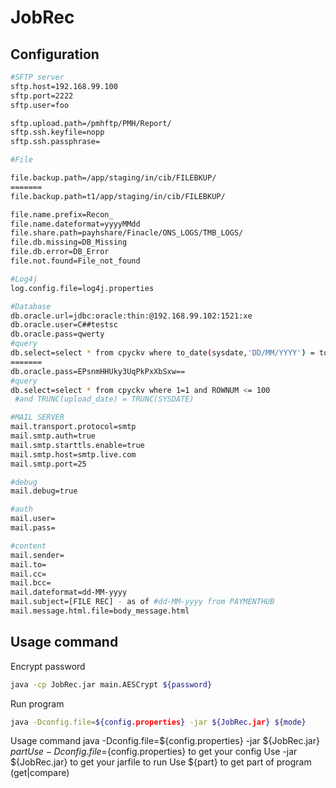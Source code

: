 JobRec
==================================

Configuration
---------------
```sh
#SFTP server
sftp.host=192.168.99.100
sftp.port=2222
sftp.user=foo

sftp.upload.path=/pmhftp/PMH/Report/
sftp.ssh.keyfile=nopp
sftp.ssh.passphrase=

#File

file.backup.path=/app/staging/in/cib/FILEBKUP/
=======
file.backup.path=t1/app/staging/in/cib/FILEBKUP/

file.name.prefix=Recon_
file.name.dateformat=yyyyMMdd
file.share.path=payhshare/Finacle/ONS_LOGS/TMB_LOGS/
file.db.missing=DB_Missing
file.db.error=DB_Error
file.not.found=File_not_found

#Log4j
log.config.file=log4j.properties

#Database
db.oracle.url=jdbc:oracle:thin:@192.168.99.102:1521:xe
db.oracle.user=C##testsc
db.oracle.pass=qwerty
#query
db.select=select * from cpyckv where to_date(sysdate,'DD/MM/YYYY') = to_date(upload_date,'DD/MM/YYYY')
=======
db.oracle.pass=EPsnmHHUky3UqPkPxXbSxw==
#query
db.select=select * from cpyckv where 1=1 and ROWNUM <= 100
 #and TRUNC(upload_date) = TRUNC(SYSDATE)

#MAIL SERVER
mail.transport.protocol=smtp
mail.smtp.auth=true
mail.smtp.starttls.enable=true
mail.smtp.host=smtp.live.com
mail.smtp.port=25

#debug
mail.debug=true

#auth
mail.user=
mail.pass=

#content
mail.sender=
mail.to=
mail.cc=
mail.bcc=
mail.dateformat=dd-MM-yyyy
mail.subject=[FILE REC] - as of #dd-MM-yyyy from PAYMENTHUB
mail.message.html.file=body_message.html
```

Usage command
---------------
Encrypt password
```sh
java -cp JobRec.jar main.AESCrypt ${password}
```
Run program
```sh
java -Dconfig.file=${config.properties} -jar ${JobRec.jar} ${mode}

```
  Usage command
  	java -Dconfig.file=${config.properties} -jar ${JobRec.jar} ${part}
  	Use -Dconfig.file=${config.properties} to get your config
  	Use -jar ${JobRec.jar} to get your jarfile to run
  	Use ${part} to get part of program (get|compare)


